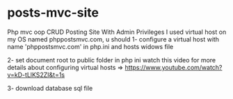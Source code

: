 # posts-mvc-site
Php mvc oop CRUD Posting Site With Admin Privileges
I used virtual host on my OS named phppostsmvc.com, u should 
1- configure a virtual host with name 'phppostsmvc.com' in php.ini and hosts widows file

2- set document root to public folder in php ini 
watch this video for more details about configuring virtual hosts =>  https://www.youtube.com/watch?v=kD-tLlKS2ZI&t=1s

3- download database sql file
